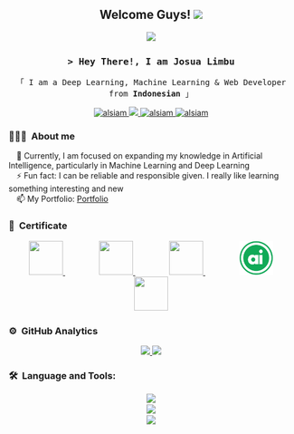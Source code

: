 <h2 align="center">
  Welcome Guys!
  <img src="https://media.giphy.com/media/hvRJCLFzcasrR4ia7z/giphy.gif" width="28">
</h2>
<p align="center">
  <a href="https://github.com/JosuaLimbu"><img src="https://readme-typing-svg.herokuapp.com/?lines=Web%20Developer;Deep%20Learning;Machine%20Learning;Love%20Learning%20New%20Things&center=true&width=380&height=45"></a>
</p>

<!-- Intro  -->
<h3 align="center">
        <samp>&gt; Hey There!, I am Josua Limbu
        </samp>
</h3>
<p align="center"> 
  <samp>
    「 I am a Deep Learning, Machine Learning & Web Developer from <b>Indonesian</b> 」
  </samp>
</p>

<p align="center">
 <a href="https://linkedin.com/in/josua-limbu" target="_blank">
  <img src="https://img.shields.io/badge/LinkedIn-0077B5?style=for-the-badge&logo=linkedin&logoColor=white" alt="alsiam"/>
 </a>
 <a href="https://x.com/joli23_" target="_blank">
  <img src="https://img.shields.io/badge/Twitter-1DA1F2?style=for-the-badge&logo=x&logoColor=white" />
 </a>
 <a href="https://www.instagram.com/joli23__/" target="_blank">
  <img src="https://img.shields.io/badge/Instagram-fe4164?style=for-the-badge&logo=instagram&logoColor=white" alt="alsiam" />
 </a> 
 <a href="https://www.facebook.com/josua.limbu23" target="_blank">
  <img src="https://img.shields.io/badge/Facebook-20BEFF?&style=for-the-badge&logo=facebook&logoColor=white" alt="alsiam"  />
  </a> 
</p>
<!-- About Section -->

### 👨🏻‍💻 &nbsp;About me
 
<p>
  
&emsp;🌱 Currently, I am focused on expanding my knowledge in Artificial Intelligence, particularly in Machine Learning and Deep Learning<br>
&emsp;⚡ Fun fact: I can be reliable and responsible given. I really like learning something interesting and new<br>
&emsp;📫 My Portfolio: [Portfolio](https://josualimbu.vercel.app/)

</p>

### 📜 &nbsp;Certificate
<p align="center">
  <a href="https://drive.google.com/file/d/1F_71jkRfJijxtNcKNcpwx7Rqd247jwoi/view?usp=sharing" style="margin: 0 30px;">
    <img src="https://www.svgrepo.com/show/452142/adobe.svg" width="60" height="60">
  </a>
  <a href="https://www.cloudskillsboost.google/public_profiles/56c7333c-2550-44ae-8cef-8eb1dc85bbd9" style="margin: 0 30px;">
    <img src="https://www.svgrepo.com/show/448223/gcp.svg" width="60" height="60">
  </a>
  <a href="https://www.hackerrank.com/profile/limbujosua23" style="margin: 0 30px;">
    <img src="https://five.co/wp-content/uploads/2023/08/800px-HackerRank_Icon-1000px.png" width="60" height="60">
  </a>
  <a href="https://drive.google.com/file/d/1ZBweLUQ7SJojXriUT-o2srtHQz9AsGvC/view?usp=sharing" style="margin: 0 30px;">
    <img src="https://raw.githubusercontent.com/joli23/gambar/refs/heads/main/aiplanet.png" width="60" height="60">
  </a>
  <a href="https://drive.google.com/file/d/1ZnmkW-Zz22g1vmrJIsQR470O1Enk1iQ2/view?usp=sharing" style="margin: 0 30px;">
    <img src="https://media.licdn.com/dms/image/v2/D4D0BAQFH7s4M9mGesw/company-logo_200_200/company-logo_200_200/0/1682788922562/qarirlabscom_logo?e=2147483647&v=beta&t=Jup2xSbNHR_CI7kFgxqF-nPo1b8cvn8HY2q8uAxc7Fg" width="60" height="60">
  </a>
<!--   <a href="https://drive.google.com/file/d/1aI7Nw5IUe2wRPHEJiKiTNRnqrJD9X39V/view?usp=sharing" style="margin: 0 30px;">
    <img src="https://github.com/joli23/gambar/blob/main/aiplanet.png?raw=true" width="60" height="60">
  </a> -->
</p>

### ⚙️ &nbsp;GitHub Analytics
<p align="center">
<a href="https://github.com/JosuaLimbu">
  <img height="150em" src="https://github-readme-stats-eight-theta.vercel.app/api?username=JosuaLimbu&show_icons=true&theme=dark&include_all_commits=true&count_private=true"/>
  <img height="150em" src="https://github-readme-stats.vercel.app/api/top-langs/?username=JosuaLimbu&hide_progress=true&theme=dark" />
</a>
</p>

### 🛠 &nbsp;Language and  Tools:

<p align="center">
  <a href="https://skillicons.dev/">
    <img src="https://skillicons.dev/icons?i=py,tensorflow,opencv,pytorch,flask,sklearn,laravel,express,react,vite" >
  </a>
  <br>
  <a href="https://skillicons.dev/">
    <img src="https://skillicons.dev/icons?i=cs,cpp,html,css,javascript,php,jquery,bootstrap,tailwind,mysql,mongodb" />
  </a>
  <br>
  <a href="https://skillicons.dev/">
    <img src="https://skillicons.dev/icons?i=sqlite,git,postman,jenkins,nodejs,arduino,anaconda,figma,ai,photoshop" />
  </a>
</p>


<!--
**JosuaLimbu/JosuaLimbu** is a ✨ _special_ ✨ repository because its `README.md` (this file) appears on your GitHub profile.

Here are some ideas to get you started:

- 🔭 I’m currently working on ...
- 🌱 I’m currently learning ...
- 👯 I’m looking to collaborate on ...
- 🤔 I’m looking for help with ...
- 💬 Ask me about ...
- 📫 How to reach me: ...
- 😄 Pronouns: ...
- ⚡ Fun fact: ...
-->
